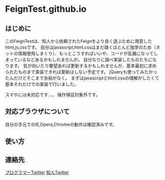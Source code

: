 # FeignTest.github.io

## はじめに
このFeignTestは、知人から依頼されたFeignをより良く遊ぶために用意したhtml,js,cssです。
自分はjavascript,html,cssはまだ疎くほとんど独学のため（ネットの情報使用しまくり）、もっとこうすればいいや、コードが乱雑になってしまっているなどあるかもしれませんが。
自分なりに調べ実装したものたちになります。
気が向いたり要望あれば更新するかもしれませんが、基本最初に求められたものまで実装できれば更新はしない予定です。
jQueryも使ってみたかったんだけどそこまで余裕がなく。
まずはjavascriptとhtml,cssの理解がしたくて基本それだけでの実装で行いました。

スマホには未対応です...。
操作保証対象外です。

## 対応ブラウザについて
自分の手元でのIE,Opera,Chromeの動作は確認済みです。

## 使い方


## 連絡先
[プログラマーTwitter](https://twitter.com/usami_homare)
[知人Twitter](https://twitter.com/x_H_N_R_x)